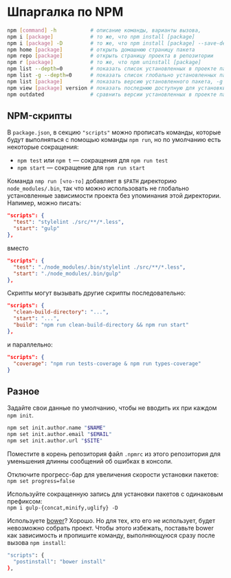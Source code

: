 # Шпаргалка по NPM

```bash
npm [command] -h           # описание команды, варианты вызова,
npm i [package]            # то же, что npm install [package]
npm i [package] -D         # то же, что npm install [package] --save-dev (установка пакета(ов) как dev-зависимость)
npm home [package]         # открыть домашнюю страницу пакета
npm repo [package]         # открыть страницу проекта в репозитории
npm r [package]            # то же, что npm uninstall [package]
npm list --depth=0         # показать список установленных в проекте пакетов
npm list -g --depth=0      # показать список глобально установленных пакетов
npm list [package]         # показать версию установленного пакета, -g для глобально установленного пакета
npm view [package] version # показать последнюю доступную для установки версию пакета
npm outdated               # сравнить версии установленных в проекте пакетов (новые в рамках прописанных версий и самые новые версии)
```


## NPM-скрипты

В `package.json`, в секцию `"scripts"` можно прописать команды, которые будут выполняться с помощью команды `npm run`, но по умолчанию есть некоторые сокращения:

- `npm test` или `npm t` — сокращения для `npm run test`
- `npm start` — сокращение для `npm run start`

Команда `nmp run [что-то]` добавляет в `$PATH` директорию `node_modules/.bin`, так что можно использовать не глобально установленные зависимости проекта без упоминания этой директории. Напимер, можно писать:

```json
"scripts": {
  "test": "stylelint ./src/**/*.less",
  "start": "gulp"
},
```
вместо
```json
"scripts": {
  "test": "./node_modules/.bin/stylelint ./src/**/*.less",
  "start": "./node_modules/.bin/gulp"
},
```

Скрипты могут вызывать другие скрипты последовательно:

```json
"scripts": {
  "clean-build-directory": "...",
  "start": "...",
  "build": "npm run clean-build-directory && npm run start"
},
```

и параллельно:
```json
"scripts": {
  "coverage": "npm run tests-coverage & npm run types-coverage"
}
```



## Разное

Задайте свои данные по умолчанию, чтобы не вводить их при каждом `npm init`.

```bash
npm set init.author.name "$NAME"
npm set init.author.email "$EMAIL"
npm set init.author.url "$SITE"
```

Поместите в корень репозитория файл `.npmrc` из этого репозитория для уменьшения длинны сообщений об ошибках в консоли.

Отключите прогресс-бар для увеличения скорости установки пакетов: `npm set progress=false`

Используйте сокращенную запись для установки пакетов с одинаковым префиксом: <br>
`npm i gulp-{concat,minify,uglify} -D`

Используете [bower](https://bower.io/)? Хорошо. Но для тех, кто его не использует, будет невозможно собрать проект. Чтобы этого избежать, поставьте bower как зависимость и пропишите команду, выполняющуюся сразу после вызова `npm install`:

```bash
"scripts": {
  "postinstall": "bower install"
},
```




